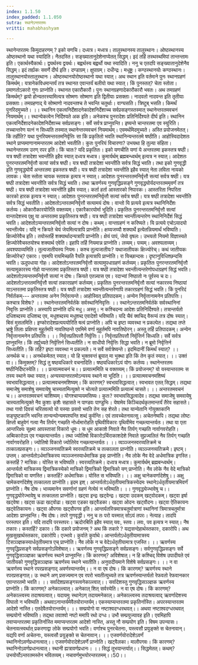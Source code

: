 ```yaml
---
index: 1.1.50
index_padded: 1.1.050
sutra: स्थानेऽन्तरतमः
vritti: mahabhashyam

---
```

 स्थानेन्तरतमः किमुदाहरणम् ? इको यणचि। दध्यत्र। मध्वत्र। तालुस्थानस्य तालुस्थानः। ओष्ठस्थानस्य ओष्ठस्थानो यथा स्यादिति। नैतदस्ति। सङ्ख्यातानुदेशेनाप्येतत् सिद्धम्। इदं तर्हि तस्थस्थमिपां तान्तन्तामः इति। एकार्थस्यैकार्थः। द्व्यर्थस्य द्वयर्थः। बह्वर्थस्य बह्वर्थो यथा स्यादिति। ननु च एतदपि सङ्ख्यातानुदेशेनैव सिद्धम्। इदं तर्ह्यकः सवर्णे दीर्घ इति। दण्डाग्रम्। क्षुपाग्रम्। दधीन्द्रः। मधूष्ट्रः। कण्ठस्थानयोः कण्ठस्थानः। तालुस्थानयोस्तालुस्थानः। ओष्ठस्थानयोरोष्ठस्थानो यथा स्यात्। अथ स्थान इति वर्तमाने पुनः स्थानग्रहणं किमर्थम्। यत्रानेकविधमान्तर्यं तत्र स्थानत एवान्तर्यं बलीयो यथा स्यात्। किं पुनस्तत्? चेता स्तोता। प्रमाणतोऽकारो गुणः प्राप्नोति। स्थानत एकारौकारौ। पुनः स्थानग्रहणादेकारौकारौ भवतः। अथ तमग्रहणं किमर्थम्? झयो होन्यतरस्यामित्यत्र सोष्मणः सोष्माण इति द्वितीयाः प्रसक्ताः। नादवतो नादवन्त इति तृतीयाः प्रसक्ताः। तमग्रहणाद् ये सोष्माणो नादवन्तश्च ते भवन्ति चतुर्थाः। वाग्घसति। त्रिष्टुब् भसति। किमर्थं पुनरिदमुच्यते।    ।। स्थानिन एकत्वनिर्देशादनेकादेशनिर्देशाच्च सर्वप्रसङ्गस्तस्मात् स्थानेन्तरतमवचनं नियमार्थम्।। स्थान्येकत्वेन निर्दिश्यते अक इति। अनेकश्च पुनरादेशः प्रतिनिर्दिश्यते दीर्घ इति। स्थानिन एकत्वनिर्देशादनेकादेशनिर्देशाच्च सर्वप्रसङ्गः। सर्वे सर्वत्र प्राप्नुवन्ति। इष्यन्ते चान्तरतमा एव स्युरिति। तच्चान्तरेण यत्नं न सिध्यति तस्मात् स्थानेन्तरमवचनं नियमार्थम्। एवमर्थमिदमुच्यते। अस्ति प्रयोजनमेतत्। किं तर्हीति? यथा पुनरियमन्तरतमनिर्वृत्तिः सा किं प्रकृतितो भवति स्थानिन्यन्तरतमे षष्ठीति। आहोस्विदादेशतः स्थाने प्राप्यमाणानामन्तरतम आदेशो भवतीति। कुतः पुनरियं विचारणा? उभयथा हि तुल्या संहिता। स्थानेन्तरतम उरण् रपर इति। किं चातः? यदि प्रकृतितः। इको यणचीति यणां ये अन्तरतमा इकस्तत्र षष्ठी। यत्र षष्ठी तत्रादेशा भवन्तीति इहैव स्यात् दध्यत्र मध्वत्र। कुमार्यर्थम् ब्रह्मबन्ध्वर्थम् इत्यत्र न स्यात्। आदेशतः पुनरन्तरतमनिर्वृत्तौ सत्यां सर्वत्र षष्ठी। यत्र षष्ठी तत्रादेशा भवन्तीति सर्वत्र सिद्धं भवति। तथा इको गुणवृद्धी इति गुणवृद्ध्योर्ये अन्तरतमा इकस्तत्र षष्ठी। यत्र षष्ठी तत्रादेशा भवन्तीति इहैव स्यात् नेता लविता नायको लावकः। चेता स्तोता चायक स्तावक इत्यत्र न स्यात्। आदेशतः पुनरन्तरतमनिर्वृत्तौ सत्यां सर्वत्र षष्ठी। यत्र षष्ठी तत्रादेशा भवन्तीति सर्वत्र सिद्धं भवति। तथा ऋवर्णस्य गुणवृद्धिप्रसङ्गे गुणवृद्ध्योर्यदन्तरतममृवर्णं तत्र षष्ठी। यत्र षष्ठी तत्रादेशा भवन्तीति इहैव स्यात्। कर्ता हर्ता आस्तारको निपारकः। आस्तरिता निपरिता कारको हारक इत्यत्र न स्यात्। आदेशतः पुनरन्तरतमनिर्वृत्तौ सत्यां सर्वत्र षष्ठी। यत्र षष्ठी तत्रादेशा भवन्तीति सर्वत्र सिद्धं भवतीति। आदेशतोऽन्तरतमनिर्वृत्तौ सत्यामयं दोषः। वान्तो यि प्रत्यये इत्यत्र स्थानिनिर्देशः कर्तव्यः। ओकारौकारयोरिति वक्तव्यम्। एकारैकारयोर्मा भूदिति। प्रकृतितः पुनरन्तरतमनिर्वृत्तौ सत्यां वान्तादेशस्य एक्षु या अन्तरतमा प्रकृतिस्तत्र षष्ठी। यत्र षष्ठी तत्रादेशा भवन्तीत्यन्तरेण स्थानिनिर्देशं सिद्धं भवति। आदेशतोऽप्यन्तरतमनिर्वृत्तौ सत्यां न दोषः। कथम्। वान्तग्रहणं न करिष्यते। यि प्रत्यये एचोऽयादयो भवन्तीत्येव। यदि न क्रियते चेयं जेयमित्यत्रापि प्राप्नोति। क्षय्यजय्यौ शक्यार्थे इत्येतन्नियमार्थं भविष्यति। क्षिज्योरेवैच इति। तयोस्तर्हि शक्यार्थादन्यत्रापि प्राप्नोति। क्षेयं पापं, जेयो वृषलः। उभयतो नियमो विज्ञास्यते क्षिज्योरेवैचस्तयोश्च शक्यार्थ एवेति। इहापि तर्हि नियमान्न प्राप्नोति। लव्यम्। पव्यम्। अवश्यलाव्यम्। अवश्यपाव्यमिति। तुल्यजातीयस्य नियमः। कश्च तुल्यजातीयः? यथाजातीयकः क्षिज्योरेच्। कथं जातीयकः क्षिज्योरेच्? एकारः। एवमपि रायमिच्छति रैयति इत्यत्रापि प्राप्नोति। रा यिच्छान्दसः। दृष्टानुविधिश्छन्दसि भवति। ऊदुपधाया गोहः। आदेशतोऽन्तरतमनिर्वृत्तौ सत्यामुपधाग्रहणं कर्तव्यम्। प्रकृतितः पुनरन्तरतमनिर्वृत्तौ सत्यामूकारस्य गोहो यान्तरतमा प्रकृतिस्तत्र षष्ठी। यत्र षष्ठी तत्रादेशा भवन्तीत्यन्तरेणोपधाग्रहणं सिद्धं भवति। आदेशतोऽप्यन्तरमनिर्वृत्तौ सत्यां न दोषः। क्रियते एतन्न्यास एव। रदाभ्यां निष्ठातो नः पूर्वस्य च दः। आदेशतोऽन्तरतमनिर्वृत्तौ सत्यां तकारग्रहणं कर्तव्यम्। प्रकृतितः पुनरन्तरतमनिर्वृत्तौ सत्यां नकारस्य निष्ठायां याऽन्तरतमा प्रकृतिस्तत्र षष्ठी। यत्र षष्ठी तत्रादेशा भवन्तीत्यन्तरेणापि तकारग्रहणं सिद्धं भवति। किं पुनरिदं निर्वर्तकम्--- अन्तरतमा अनेन निर्र्वत्यन्ते। आहोस्वित् प्रतिपादकम्। अन्येन निर्वृत्तानामनेन प्रतिपत्तिः। कश्चात्र विशेषः? ।। स्थानेन्तरतमनिर्वर्तके सर्वस्थानिनिवृत्तिः ।। स्थानेऽन्तरतमनिर्वर्तके सर्वस्थानिनां निवृत्तिः प्राप्नोति। अस्यापि प्राप्नोति दधि मधु। अस्तु। न कश्चिदन्य आदेशः प्रतिनिर्दिश्यते। तत्रान्तर्यतो दधिशब्दस्य दधिशब्द एव, मधुशब्दस्य मधुशब्द एवादेशो भविष्यति। यदि चैवं क्वचिद् वैरूप्यं तत्र दोषः स्यात्। बिसं मुसलमिति। इण्कोरादेशप्रत्यययोरिति षत्वं प्राप्नोति। अपि च इष्टा व्यवस्था न प्रकल्पेत। तद्यथा तप्ते भ्राष्ट्रे तिलाः प्रक्षिप्ता मुहूर्तमपि नावतिष्ठन्ते एवमिमे वर्णा मुहुर्तमपि नावतिष्ठेरन्। अस्तु तर्हि प्रतिपादकम्। अन्येन निर्वृत्तानामनेन प्रतिपत्तिः। ।। निर्वृत्तप्रतिपत्तौ निर्वृत्तिः।। निर्वृत्तप्रतिपत्तौ निर्वृत्तिर्न सिध्यति। सर्वे सर्वत्र प्राप्नुवन्ति। किं तर्ह्युच्यते निर्वृत्तिर्न सिध्यतीति। न साधीयो निर्वृत्तिः सिद्धा भवति। न ब्रूमो निर्वृत्तिर्न सिध्यतीति। किं तर्हि? इष्टा व्यवस्था न प्रकल्पते। न सर्वे सर्वत्रेष्यन्ते। इदमिदानीं किमर्थं स्यात्? ।। अनर्थकं च।। अनर्थकमेतत् स्यात्। यो हि भुक्तवन्तं ब्रूयात् मा भुक्था इति किं तेन कृतं स्यात्। ।। उक्तं वा।। किमुक्तम्? सिद्धं तु षष्ठ्यधिकारे वचनादिति। षष्ठ्यधिकारेऽयं योगः कर्तव्यः। स्थानेन्तरतमः षष्ठीनिर्दिष्टस्येति। ।। प्रत्यात्मवचनं च।। प्रत्यात्ममिति च वक्तव्यम्। किं प्रयोजनम्? यो यस्यान्तरतमः स तस्य स्थाने यथा स्यात्। अन्यस्यान्तरतमोऽन्यस्य स्थाने मा भूदिति। ।। प्रत्यात्मवचनमशिष्यं स्वभावसिद्धत्वात्।। प्रत्यात्मवचनमशिष्यम्। किं कारणम्? स्वभावसिद्धत्वात्। स्वभावत एतत् सिद्धम्। तद्यथा समाजेषु समाशेषु समवायेषु चास्यतामित्युक्ते न चोत्यते प्रत्यात्ममिति प्रत्यात्मं चासते। ।। अन्तरतमवचनं च।। अन्तरतमवचनं चाशिष्यम्। योगश्चाप्ययमसिष्यः। कुतः? स्वभावसिद्धत्वादेव। तद्यथा समाजेषु समवायेषु चास्यतामित्युक्ते नैव कुशाः कृशैः सहासते न पाण्डवः पाण्डुभिः। येषामेव किञ्चिदर्थकृतमान्तर्यं तैरेव सहासते। तथा गावो दिवसं चरितवत्यो यो यस्याः प्रसवो भवति तेन सह शेरते। तथा यान्येतानि गोयुक्तकानि सङ्घुष्टकानि भवन्ति तान्यन्योन्यमपश्यन्ति शब्दं कुर्वन्ति। एवं तावच्चेतनावत्सु। अचेतनेष्वपि। तद्यथा लोष्टः क्षिप्तो बाहुवेगं गत्वा नैव तिर्यग् गच्छति नोर्ध्वमारोहति पृथिवीविकारः पृथिवीमेव गच्छत्यान्तर्यतः। तथा या एता आन्तरिक्ष्यः सूक्ष्मा आपस्तासां विकारो धूमः। स धूम आकाशे निवाते नैव तिर्यग् गच्छति नार्वागवरोहति। अब्विकारोऽप एव गच्छत्यान्तर्यतः। तथा ज्योतिषो विकारोऽर्चिराकाशदेशे निवाते सुप्रज्वलितं नैव तिर्यग् गच्छति नार्वागवरोहति। ज्योतिषो विकारो ज्योतिरेव गच्छत्यान्तर्यतः। ।। व्यञ्ञ्जनस्वरव्यतिक्रमे च तत्कालप्रसङ्गः।। व्यञ्ञ्जनव्यतिक्रमे स्वरव्यतिक्रमे च तत्कालता प्राप्नोति। व्यञ्ञ्जनव्यतिक्रमे। इष्टम्। उप्तम्। आन्तर्यतोऽर्धमात्रिकस्य व्यञ्ञ्जनस्यार्धमात्रिक इक् प्राप्नोति। नैव लोके नैव वेदे अर्धमात्रिक इगस्ति। कस्तर्हि ? मात्रिकः। योस्ति स भविष्यति। स्वरव्यतिक्रमे। दध्यत्र मध्वत्र। कुमार्यर्थम् ब्रह्मबन्ध्वर्थम्। आन्तर्यतो मात्रिकस्य द्विमात्रिकस्येको मात्रिको द्विमात्रिको द्विमात्रिको यण् प्राप्नोति। नैव लोके नैव वेदे मात्रिको द्विमात्रिको वा यणस्ति। कस्तर्हि? अर्धमात्रिकः। योस्ति स भविष्यति। ।। अक्षु चानेकवर्णादेशेषु।। अक्षु चामेकवर्णादेशेषु तत्कालता प्राप्नोति। इदम इश्। आन्तर्यतोऽर्धतृतीयमात्रिकस्येदमः स्थानेऽर्धतृतीयमात्रमिवर्णं प्राप्नोति। नैष दोषः। भाव्यमानेन सवर्णानां ग्रहणं नेत्येवं न भविष्यति। ।। गुणवृद्ध्येज्भावेषु च।। गुणवृद्ध्योरेज्भावेषु च तत्कालता प्राप्नोति। खट्वा इन्द्रः खट्वेन्द्रः। खट्वा उदकम् खट्वोदकम्। खट्वा इर्षा खट्वेषा। खट्वा ऊढा खट्वोढा। खट्वा एडका खट्वैडका। खट्वा ओदनः खट्वौदनः। खट्वा ऐतिकायनः खट्वेतिकायनः। खट्वा औपगवः खट्वौपगव इति। आन्तर्यतस्त्रिमात्रचतुर्मात्राणां स्थानिनां त्रिमात्रचतुर्मात्रा आदेशाः प्राप्नुवन्ति। नैष दोषः। तपरे गुणवृद्धी। ननु च तः परो यस्मात् सोऽयं तपरः। नेत्याह। तादपि परस्तपर इति। यदि तादपि परस्तपरः। ऋदोरबिति इहैव स्यात् यवः, स्तवः। लवः, पव इत्यत्र न स्यात्। नैष तकारः। कस्तर्हि? दकारः। किं दकारे प्रयोजनम् ? अथ किं तकारे ? यद्यसन्देहार्थस्तकारः, दकारोपि। अथ मुखसुखार्थस्तकारः, दकारोपि। एज्भावे। कुर्वाते कुर्वाथे। आन्तर्यतोऽर्धतृतीयामात्रस्य टिसञ्ञ्ज्ञकस्यार्धतृतीयमात्र एच् प्राप्नोति। नैव लोके न च वेदेऽर्धतृतीयामात्र एजस्ति। ।। ऋवर्णस्य गुणवृद्धिप्रसङ्गे सर्वप्रसङ्गोऽविशेषात्।। ऋवर्णस्य गुणवृद्धिप्रसङ्गे सर्वप्रसङ्गः। सर्वगुणवृद्धिप्रसङ्गः सर्वे गुणवृद्धिसञ्ञ्ज्ञका ऋवर्णस्य स्थाने प्राप्नुवन्ति। किं कारणम्? अविशेषात्। न हि कश्चिद् विशेष उपादीयते एवं जातीयको गुणवृद्धिसञ्ञ्ज्ञक ऋवर्णस्य स्थाने भवतीति। अनुपादीयमाने विशेषे सर्वप्रसङ्गः।   ।। न वा ऋवर्णस्य स्थाने रपरप्रसङ्गाद् अवर्णस्यान्तर्यम्।। न वा एष दोषः। किं कारणम्? ऋवर्णस्य स्थाने रपरप्रसङ्गात्। उः स्थाने अण् प्रसज्यमान एव रपरो भवतीत्युच्यते तत्र ऋवर्णस्यान्तर्यतो रेफवतो रेफवानकार एवान्तरतमो भवति। ।। सर्वादेशप्रसङ्गस्त्वनेकाल्त्वात्।। सर्वादेशस्तु गुणवृद्धिसञ्ञ्ज्ञक ऋवर्णस्य प्राप्नोति। किं कारणम्? अनेकाल्त्वात्। अनेकाल् शित् सर्वस्येति। न वा एष दोषः। किं कारणम्? अनेकाल्त्वस्य तदाश्रयत्वात्। यदायमुः स्थानेऽण् तदायमनेकाल्। अनेकाल्त्वस्य तदाश्रयत्वाद् ऋवर्णादेशस्य विघातो न भविष्यति। अथवाऽनान्तर्यमेवैतयोरान्तर्यम्। एकस्याप्यन्तरतमा प्रकृतिर्नास्ति। अपरस्यान्तरतम आदेशो नास्ति। एतदेवैतयोरान्तर्यम्। ।। सम्प्रयोगो वा नष्टाश्वदग्धरथवत्।। अथवा नष्टाश्वदग्धरथवत् सम्प्रयोगो भविष्यति। तद्यथा तवाश्वो नष्टो ममापि रथो दग्धः। उभौ सम्प्रयुज्यावह इति। एवमिहापि तवाप्यन्तरतमा प्रकृतिर्नास्ति ममाप्यन्तरतम आदेशो नास्ति, अस्तु नौ सम्प्रयोग इति। विषम उपन्यासः। चेतनावत्स्वर्थात् प्रकरणाद्वा लोके सम्प्रयोगो भवति। वर्णाश्च पुनरचेतनाः, यस्त्वसौ प्रयुङ्क्ते स चेतनावान्। यद्यपि वर्णा अचेतनाः, यस्त्वसौ प्रयुङ्क्ते स चेतनावान्। ।। एजवर्णयोरादेशेऽवर्णं स्थानिनोऽवर्णप्रधानत्वात्।। एजवर्णयोरादेशेऽवर्णे प्राप्नोति। खट्वैलका। मालौपगवः। किं कारणम्? स्थानिनोऽवर्णप्रधानत्वात्। स्थानी ह्यत्रावर्णप्रधानः। ।। सिद्धं तूभयान्तर्यात्।। सिद्धमेतत्। कथम्? उभयोर्योऽन्तरतमस्तेन भवितव्यम्। नचावर्णमुभयोरन्तरतमम्।।50।। 